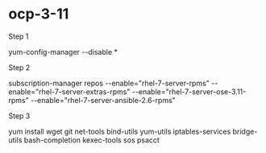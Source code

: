 # ocp-3-11
Step 1
 
yum-config-manager --disable \*

Step 2 

subscription-manager repos --enable="rhel-7-server-rpms" --enable="rhel-7-server-extras-rpms" --enable="rhel-7-server-ose-3.11-rpms" --enable="rhel-7-server-ansible-2.6-rpms"

Step 3 

yum install wget git net-tools bind-utils yum-utils iptables-services bridge-utils bash-completion kexec-tools sos psacct
